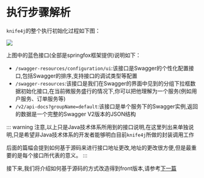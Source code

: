 # 执行步骤解析


`knife4j`的整个执行初始化过程如下图：

![](/knife4j/images/knife4j/execute.png)

上图中的蓝色接口(全部是springfox框架提供)说明如下：

- `/swagger-resources/configuration/ui`:该接口是Swagger的个性化配置接口,包括Swagger的排序,支持接口的调试类型等配置
- `/swagger-resources`:该接口是我们在Swagger的界面中见到的分组下拉框数据初始化接口,在当前微服务盛行的情况下,你可以把他理解为一个服务(例如用户服务、订单服务等)
- `/v2/api-docs?groupName=default`:该接口是单个服务下的Swagger实例,返回的数据是一个完整的Swagger V2版本的JSON结构

::: warning
注意,以上只是Java技术体系所用到的接口说明,在这里列出来单独说明,只是希望非Java技术体系的开发者能够明白目前`knife4j`所做的封装调用工作

后面的篇幅会提到如何基于源码来进行接口地址更改,地址的更改很方便,但是最重要的是每个接口所代表的意义。
:::


接下来,我们将介绍如何基于源码的方式改造得到front版本,请参考[下一篇](knife4j-front-source-modified.md)

 
 
 